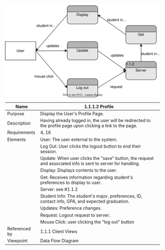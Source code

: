 ![Profile DFD](TeamThreeFiles/1.1.1.2_v4.1_ProfileDesignDiagram.drawio.svg)

| Name | 1.1.1.2 Profile |
| ------------- | ----------- |
| Purpose       | Display the User's Profile Page. |
| Description   | Having already logged in, the user will be redirected to the profile page upon clicking a link to the page. |
| Requirements  | 4, 16 |
| Elements      | User: The user external to the system. |
|               | Log Out: User clicks the logout button to end their session. | 
|               | Update: When user clicks the "save" button, the request and associated info is sent to server for handling.  |
|               | Display: Displays contents to the user.  | 
|               | Get: Receives information regarding student's preferences to display to user.  | 
|               | Server: see #1.1.2 |
|               | Student Info: The student's major, preferences, ID, contact info, GPA, and expected graduation. |
|               | Updates: Preference changes. |
|               | Request: Logout request to server. |
|               | Mouse Click: user clicking the "log out" button | 
| Referenced by | 1.1.1 Client Views | 
| Viewpoint     | Data Flow Diagram |
